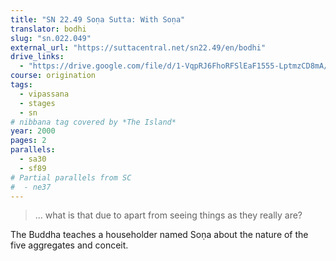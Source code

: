 ```yaml
---
title: "SN 22.49 Soṇa Sutta: With Soṇa"
translator: bodhi
slug: "sn.022.049"
external_url: "https://suttacentral.net/sn22.49/en/bodhi"
drive_links:
  - "https://drive.google.com/file/d/1-VqpRJ6FhoRFSlEaF1555-LptmzCD8mA/view?usp=drivesdk"
course: origination
tags:
  - vipassana
  - stages
  - sn
# nibbana tag covered by *The Island*
year: 2000
pages: 2
parallels:
  - sa30
  - sf89
# Partial parallels from SC
#  - ne37
---
```


> ... what is that due to apart from seeing things as they really are?

The Buddha teaches a householder named Soṇa about the nature of the five aggregates and conceit.
